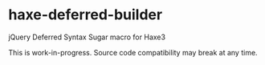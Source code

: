 haxe-deferred-builder
============================

jQuery Deferred Syntax Sugar macro for Haxe3

This is work-in-progress. Source code compatibility may break at any time. 
